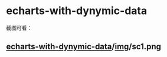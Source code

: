 # echarts-with-dynymic-data

截图可看：

## [echarts-with-dynymic-data](https://github.com/thetiss/echarts-with-dynymic-data)/[img](https://github.com/thetiss/echarts-with-dynymic-data/tree/main/img)/**sc1.png**



